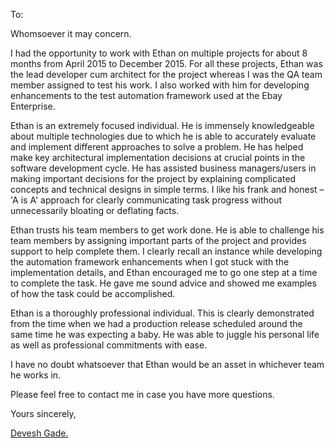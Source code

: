 To:

Whomsoever it may concern.

I had the opportunity to work with Ethan on multiple projects for about 8 months from April 2015 to December 2015. For all these projects, Ethan was the lead developer cum architect for the project whereas I was the QA team member assigned to test his work. I also worked with him for developing enhancements to the test automation framework used at the Ebay Enterprise.

Ethan is an extremely focused individual. He is immensely knowledgeable about multiple technologies due to which he is able to accurately evaluate and implement different approaches to solve a problem. He has helped make key architectural implementation decisions at crucial points in the software development cycle. He has assisted business managers/users in making important decisions for the project by explaining complicated concepts and technical designs in simple terms. I like his frank and honest – 'A is A' approach for clearly communicating task progress without unnecessarily bloating or deflating facts.

Ethan trusts his team members to get work done. He is able to challenge his team members by assigning important parts of the project and provides support to help complete them. I clearly recall an instance while developing the automation framework enhancements when I got stuck with the implementation details, and Ethan encouraged me to go one step at a time to complete the task. He gave me sound advice and showed me examples of how the task could be accomplished.

Ethan is a thoroughly professional individual. This is clearly demonstrated from the time when we had a production release scheduled around the same time he was expecting a baby. He was able to juggle his personal life as well as professional commitments with ease.

I have no doubt whatsoever that Ethan would be an asset in whichever team he works in.

Please feel free to contact me in case you have more questions.

Yours sincerely,

[Devesh Gade.](https://www.linkedin.com/in/deveshgade)
